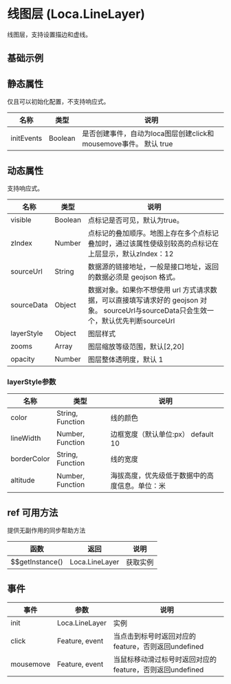 # 线图层 (Loca.LineLayer)
线图层，支持设置描边和虚线。

## 基础示例

<vuep template="#example"></vuep>

<script v-pre type="text/x-template" id="example">

  <template>
    <div class="amap-page-container">
      <el-amap :zoom="zoom" :center="center":pitch="pitch" view-mode="3D" :show-label="false" class="amap-demo">
        <el-amap-loca>
          <el-amap-loca-line :visible="visible" :source-url="sourceUrl" :layer-style="layerStyle"></el-amap-loca-line>
        </el-amap-loca>
      </el-amap>
      <div class="toolbar">
        <button type="button" name="button" @click="toggleVisible">{{visible ? '隐藏标记' : '显示标记'}}</button>
      </div>
    </div>
  </template>

  <style>
    .amap-demo {
      height: 300px;
    }
  </style>

  <script>
    var colors = ['#f7fcf5', '#e5f5e0', '#c7e9c0', '#a1d99b', '#74c476', '#41ab5d', '#238b45', '#006d2c', '#00441b'].reverse();
    module.exports = {
      name: 'amap-page',
      data() {
        return {
          zoom: 8,
          center: [116.335036, 39.900082],
          pitch: 55,
          visible: true,
          sourceUrl: 'https://a.amap.com/Loca/static/loca-v2/demos/mock_data/bj_bus.json',
          layerStyle: {
              color: function (index, prop) {
                  var i = index % colors.length;
                  return colors[i];
              },
              lineWidth: (index, prop) => {
                  var i = index % colors.length;
                  return i * 0.1 + 2;
              },
              altitude: function (index, feature) {
                  var i = index % colors.length;
                  return 100 * i;
              },
              // dashArray: [10, 5, 10, 0],
              dashArray: [10, 0, 10, 0],
          }
        };
      },
      methods: {
        toggleVisible() {
          this.visible = !this.visible;
        },
      }
    };
  </script>

</script>


## 静态属性
仅且可以初始化配置，不支持响应式。

名称 | 类型 | 说明
---|---|---|
initEvents | Boolean | 是否创建事件，自动为loca图层创建click和mousemove事件。 默认 true

## 动态属性
支持响应式。

名称 | 类型 | 说明
---|---|---|
visible | Boolean | 点标记是否可见，默认为true。
zIndex | Number | 点标记的叠加顺序。地图上存在多个点标记叠加时，通过该属性使级别较高的点标记在上层显示，默认zIndex：12
sourceUrl | String | 数据源的链接地址，一般是接口地址，返回的数据必须是 geojson 格式。
sourceData | Object | 数据对象。如果你不想使用 url 方式请求数据，可以直接填写请求好的 geojson 对象。  sourceUrl与sourceData只会生效一个，默认优先判断sourceUrl
layerStyle | Object | 图层样式
zooms | Array | 图层缩放等级范围，默认[2,20]
opacity | Number | 图层整体透明度，默认 1

### layerStyle参数
名称 | 类型 | 说明
---|---|---|
color | String, Function | 线的颜色
lineWidth  | Number, Function | 边框宽度（默认单位:px） default 10
borderColor | String, Function | 线的宽度
altitude  | Number, Function | 海拔高度，优先级低于数据中的高度信息。单位：米

## ref 可用方法
提供无副作用的同步帮助方法

函数 | 返回 | 说明
---|---|---|
$$getInstance() | Loca.LineLayer | 获取实例

## 事件

事件 | 参数 | 说明
---|---|---|
init | Loca.LineLayer | 实例
click | Feature, event | 当点击到标号时返回对应的feature，否则返回undefined
mousemove | Feature, event | 当鼠标移动滑过标号时返回对应的feature，否则返回undefined

